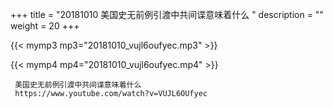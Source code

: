 +++
title = "20181010  美国史无前例引渡中共间谍意味着什么 "
description = ""
weight = 20
+++

{{< mymp3 mp3="20181010_vujl6oufyec.mp3" >}}

{{< mymp4 mp4="20181010_vujl6oufyec.mp4" >}}

     美国史无前例引渡中共间谍意味着什么 
     https://www.youtube.com/watch?v=VUJL6OUfyec 
     
